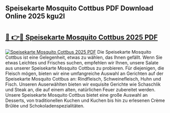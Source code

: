 ## Speisekarte Mosquito Cottbus PDF Download Online 2025 kgu2I

# <h2><a href="http://gcckef.nevu.top/?p=Speisekarte+Mosquito+Cottbus">🔗 👉🔴 Speisekarte Mosquito Cottbus 2025 PDF</a></h2>

[![Speisekarte Mosquito Cottbus 2025 PDF](https://i.imgur.com/dBaPXMq.png)](http://gcckef.nevu.top/?p=Speisekarte+Mosquito+Cottbus)
Die Speisekarte Mosquito Cottbus ist eine Gelegenheit, etwas zu wählen, das Ihnen gefällt. Wenn Sie etwas Leichtes und Frisches suchen, empfehlen wir Ihnen, unsere Salate aus unserer Speisekarte Mosquito Cottbus zu probieren. Für diejenigen, die Fleisch mögen, bieten wir eine umfangreiche Auswahl an Gerichten auf der Speisekarte Mosquito Cottbus an: Rindfleisch, Schweinefleisch, Huhn und Fisch. Unseren Auserwählten bieten wir exquisite Gerichte wie Schaschlik und Steak an, die auf einem alten, natürlichen Feuer zubereitet werden. Unsere Speisekarte Mosquito Cottbus bietet eine große Auswahl an Desserts, von traditionellen Kuchen und Kuchen bis hin zu erlesenen Crème Brûlée und Schokoladenspezialitäten.
